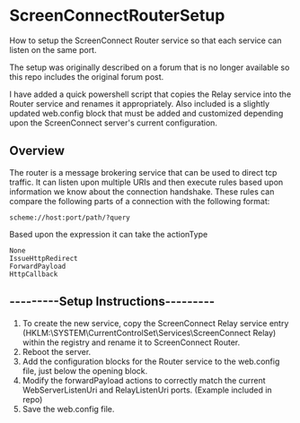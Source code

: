 # ScreenConnectRouterSetup
 How to setup the ScreenConnect Router service so that each service can listen on the same port.
 
 The setup was originally described on a forum that is no longer available so this repo includes the original forum post.  
 
 I have added a quick powershell script that copies the Relay service into the Router service and renames it appropriately.  Also included is a slightly updated web.config block that must be added and customized depending upon the ScreenConnect server's current configuration.

## Overview
The router is a message brokering service that can be used to direct tcp traffic.  It can listen upon multiple URIs and then execute rules based upon information we know about the connection handshake.
These rules can compare the following parts of a connection with the following format: 
```
scheme://host:port/path/?query
```

Based upon the expression it can take the actionType 
```
None
IssueHttpRedirect
ForwardPayload
HttpCallback
```

##        ---------Setup Instructions---------
1.  To create the new service, copy the ScreenConnect Relay service entry (HKLM:\SYSTEM\CurrentControlSet\Services\ScreenConnect Relay) within the registry and rename it to ScreenConnect Router.
2.  Reboot the server.
3.  Add the configuration blocks for the Router service to the web.config file, just below the opening <configuration> block.
4.  Modify the forwardPayload actions to correctly match the current WebServerListenUri and RelayListenUri ports. (Example included in repo)
5.  Save the web.config file.
